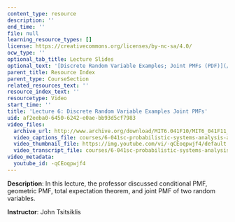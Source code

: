 ```yaml
---
content_type: resource
description: ''
end_time: ''
file: null
learning_resource_types: []
license: https://creativecommons.org/licenses/by-nc-sa/4.0/
ocw_type: ''
optional_tab_title: Lecture Slides
optional_text: '[Discrete Random Variable Examples; Joint PMFs (PDF)](/courses/6-041sc-probabilistic-systems-analysis-and-applied-probability-fall-2013/resources/mit6_041scf13_l06)'
parent_title: Resource Index
parent_type: CourseSection
related_resources_text: ''
resource_index_text: ''
resourcetype: Video
start_time: ''
title: 'Lecture 6: Discrete Random Variable Examples Joint PMFs'
uid: af2eeba0-6450-6242-e0ae-bb93d5cf7983
video_files:
  archive_url: http://www.archive.org/download/MIT6.041F10/MIT6_041F11_lec06_300k.mp4
  video_captions_file: courses/6-041sc-probabilistic-systems-analysis-and-applied-probability-fall-2013/-qCEoqpwjf4_captions.webvtt
  video_thumbnail_file: https://img.youtube.com/vi/-qCEoqpwjf4/default.jpg
  video_transcript_file: courses/6-041sc-probabilistic-systems-analysis-and-applied-probability-fall-2013/-qCEoqpwjf4_transcript.pdf
video_metadata:
  youtube_id: -qCEoqpwjf4
---
```


**Description**: In this lecture, the professor discussed conditional PMF, geometric PMF, total expectation theorem, and joint PMF of two random variables.

**Instructor**: John Tsitsiklis

